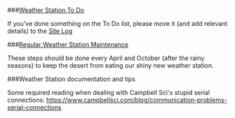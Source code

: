 ###[Weather Station To Do](https://github.com/weecology/lab-wiki/wiki/Portal-Site-To-Do)

If you've done something on the To Do list, please move it (and add relevant details) to the [Site Log](https://github.com/weecology/lab-wiki/wiki/Portal-Site-Log)

###[Regular Weather Station Maintenance](https://github.com/weecology/lab-wiki/wiki/Weather-Station-Maintenance)

These steps should be done every April and October (after the rainy seasons) to keep the desert from eating our shiny new weather station.


###Weather Station documentation and tips

Some required reading when dealing with Campbell Sci's stupid serial connections: https://www.campbellsci.com/blog/communication-problems-serial-connections